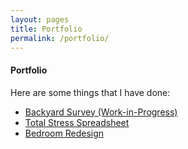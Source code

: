 ```yaml
---
layout: pages
title: Portfolio
permalink: /portfolio/
---
```


#### Portfolio
Here are some things that I have done:

<ul class="body">
  <li><a href="/portfolio/bkyrds/">Backyard Survey (Work-in-Progress)</a></li>
  <li><a href="/portfolio/tss/">Total Stress Spreadsheet</a></li>
  <li><a href="/portfolio/bdrmrd/">Bedroom Redesign</a></li>
</ul>
